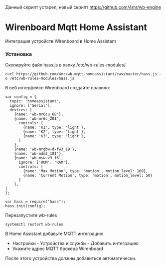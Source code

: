 Данный скрипт устарел, новый скрипт https://github.com/4mr/wb-engine

# Wirenboard Mqtt Home Assistant

Интеграция устройств Wirenboard в Home Assistant

### Установка

Скопируйте файл hass.js в папку /etc/wb-rules-modules/
```
curl https://github.com/4mr/wb-mqtt-homeassistant/raw/master/hass.js -o /etc/wb-rules-modules/hass.js
```

В веб интерфейсе Wirenboard создайте правило:
```
var config = {
  topic: 'homeassistant',
  ignore: ['Serial'],
  devices: [
    {name: 'wb-mr6cu_68'},
    {name: 'wb-mr6c_201',
      controls: [
        {name: 'K1', type: 'light'},
        {name: 'K2', type: 'light'},
        {name: 'K3', type: 'light'},
      ]
    },
    {name: 'wb-mrgbw-d-fw3_19'},
    {name: 'wb-mdm3_181'},
    {name: 'wb-msw-v3_16',
      ignore: ['ROM', 'RAM'],
      controls: [
        {name: 'Max Motion', type: 'motion', motion_level: 100},
        {name: 'Current Motion', type: 'motion', motion_level: 50}
      ]
    },
]
};

var hass = require("hass");
hass.init(config);
```

Перезапустите wb-rules
```
systemctl restart wb-rules
```

В Home Assistant добавьте MQTT интеграцию 
* Настройки - Устройства и службы - Добавить интеграцию
* Укажите адрес MQTT брокера Wirenboard

После этого устройства должны добавиться автоматически.


